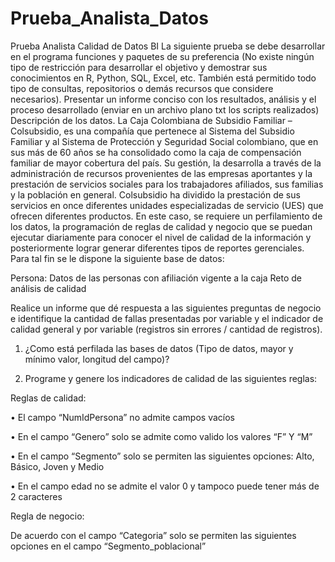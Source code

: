 # Prueba_Analista_Datos
Prueba Analista Calidad de Datos BI
La siguiente prueba se debe desarrollar en el programa funciones y paquetes de su preferencia (No existe ningún tipo de restricción para desarrollar el objetivo y demostrar sus conocimientos en R, Python, SQL, Excel, etc. También está permitido todo tipo de consultas, repositorios o demás recursos que considere necesarios). Presentar un informe conciso con los resultados, análisis y el proceso desarrollado (enviar en un archivo plano txt los scripts realizados)
Descripción de los datos.
La Caja Colombiana de Subsidio Familiar – Colsubsidio, es una compañía que pertenece al Sistema del Subsidio Familiar y al Sistema de Protección y Seguridad Social colombiano, que en sus más de 60 años se ha consolidado como la caja de compensación familiar de mayor cobertura del país. Su gestión, la desarrolla a través de la administración de recursos provenientes de las empresas aportantes y la prestación de servicios sociales para los trabajadores afiliados, sus familias y la población en general.
Colsubsidio ha dividido la prestación de sus servicios en once diferentes unidades especializadas de servicio (UES) que ofrecen diferentes productos.
En este caso, se requiere un perfilamiento de los datos, la programación de reglas de calidad y negocio que se puedan ejecutar diariamente para conocer el nivel de calidad de la información y posteriormente lograr generar diferentes tipos de reportes gerenciales. Para tal fin se le dispone la siguiente base de datos:

Persona: Datos de las personas con afiliación vigente a la caja
Reto de análisis de calidad

Realice un informe que dé respuesta a las siguientes preguntas de negocio e identifique la cantidad de fallas presentadas por variable y el indicador de calidad general y por variable (registros sin errores / cantidad de registros).

1.	¿Como está perfilada las bases de datos (Tipo de datos, mayor y mínimo valor, longitud del campo)?

2.	Programe y genere los indicadores de calidad de las siguientes reglas: 
	
Reglas de calidad: 

•	El campo “NumIdPersona” no admite campos vacíos

•	En el campo “Genero” solo se admite como valido los valores “F” Y “M”

•	En el campo “Segmento” solo se permiten las siguientes opciones: Alto, Básico, Joven y Medio

•	En el campo edad no se admite el valor 0 y tampoco puede tener más de 2 caracteres

Regla de negocio: 

De acuerdo con el campo “Categoria” solo se permiten las siguientes opciones en el campo “Segmento_poblacional”
 


